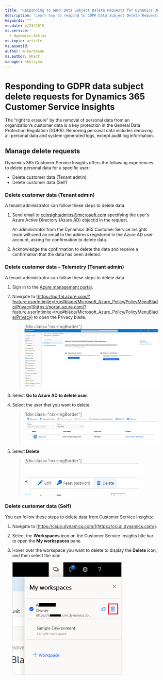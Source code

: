 ```yaml
---
title: "Responding to GDPR Data Subject Delete Requests for Dynamics 365 Customer Service Insights"
description: "Learn how to respond​ to GDPR Data Subject Delete Requests for Dynamics 365 Customer Service Insights."
keywords: ""
ms.date: 4/23/2019
ms.service:
  - dynamics-365-ai
ms.topic: article
ms.assetid: 
author: m-hartmann
ms.author: mhart
manager: shellyha
---
```


# Responding to GDPR data subject delete requests for Dynamics 365 Customer Service Insights

The “right to erasure” by the removal of personal data from an organization’s customer data is a key protection in the General Data Protection Regulation (GDPR). Removing personal data includes removing all personal data and system-generated logs, except audit log information.

## Manage delete requests

Dynamics 365 Customer Service Insights offers the following experiences to delete personal data for a specific user:

* Delete customer data (Tenant admin)
* Delete customer data (Self)

### Delete customer data (Tenant admin)

A tenant administrator can follow these steps to delete data:

1. Send email to ccinsightadmins@microsoft.com specifying the user’s Azure Active Directory (Azure AD) objectId in the request.

    An administrator from the Dynamics 365 Customer Service Insights team will send an email to the address registered in the Azure AD user account, asking for confirmation to delete data.
2. Acknowledge the confirmation to delete the data and receive a confirmation that the data has been deleted.

### Delete customer data – Telemetry (Tenant admin)

A tenant administrator can follow these steps to delete data:

1. Sign in to the [Azure management portal](https://ms.portal.azure.com).

2. Navigate to [https://portal.azure.com/?feature.usorIntimite=true#blade/Microsoft_Azure_Policy/PolicyMenuBlade/Privacy](https://portal.azure.com/?feature.usorIntimite=true#blade/Microsoft_Azure_Policy/PolicyMenuBlade/Privacy) to open the Privacy blade.

    > [!div class="mx-imgBorder"]
    ![Privacy blade](media/gdpr-export-1.png)

3. Select **Go to Azure AD to delete user**.

4. Select the user that you want to delete. 

    > [!div class="mx-imgBorder"]
    ![User list](media/gdpr-delete1.png)

5. Select **Delete**.

    > [!div class="mx-imgBorder"]
    ![Delete control](media/gdpr-delete2.png)

### Delete customer data (Self)

You can follow these steps to delete data from Customer Service Insights:

1. Navigate to [https://csi.ai.dynamics.com/](https://csi.ai.dynamics.com/).

2. Select the **Workspaces** icon on the Customer Service Insights title bar to open the **My workspaces** pane.

3. Hover over the workspace you want to delete to display the **Delete** icon, and then select the icon.

   ![Delete workspace](media/delete-workspace.png)
